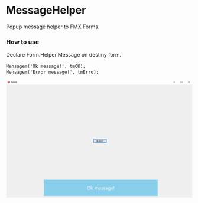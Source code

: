 # MessageHelper

Popup message helper to FMX Forms.

### How to use

Declare Form.Helper.Message on destiny form.

```delphi
Mensagem('Ok message!', tmOK);
Mensagem('Error message!', tmErro);
```
![](https://github.com/WillHubner/MessageHelper/blob/master/img/example.PNG)
